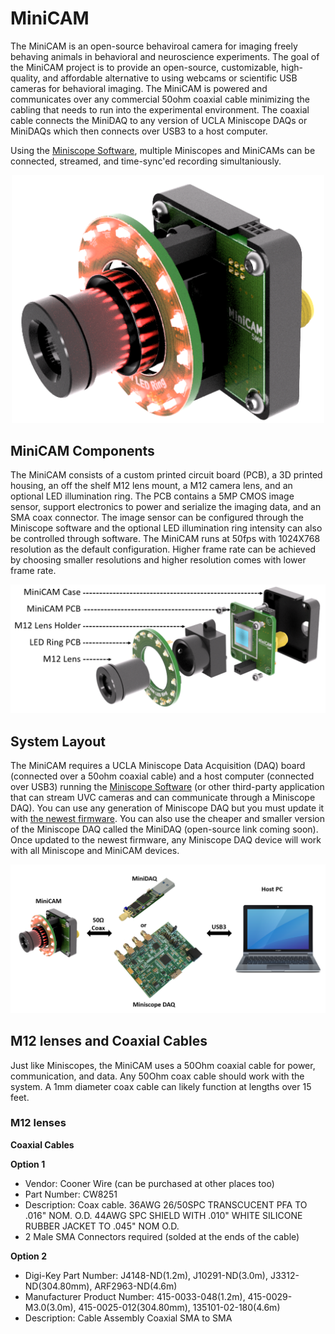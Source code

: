 # MiniCAM
The MiniCAM is an open-source behaviroal camera for imaging freely behaving animals in behavioral and neuroscience experiments. The goal of the MiniCAM project is to provide an open-source, customizable, high-quality, and affordable alternative to using webcams or scientific USB cameras for behavioral imaging. The MiniCAM is powered and communicates over any commercial 50ohm coaxial cable minimizing the cabling that needs to run into the experimental environment. The coaxial cable connects the MiniDAQ to any version of UCLA Miniscope DAQs or MiniDAQs which then connects over USB3 to a host computer.

Using the [Miniscope Software](https://github.com/Aharoni-Lab/Miniscope-DAQ-QT-Software), multiple Miniscopes and MiniCAMs can be connected, streamed, and time-sync'ed recording simultaniously.

<p align="center">
  <img width="500" src="https://github.com/Aharoni-Lab/MiniCAM/blob/master/img/MiniCAM_assembled.png">
</p>

## MiniCAM Components
The MiniCAM consists of a custom printed circuit board (PCB), a 3D printed housing, an off the shelf M12 lens mount, a M12 camera lens, and an optional LED illumination ring. The PCB contains a 5MP CMOS image sensor, support electronics to power and serialize the imaging data, and an SMA coax connector. The image sensor can be configured through the Miniscope software and the optional LED illumination ring intensity can also be controlled through software. The MiniCAM runs at 50fps with 1024X768 resolution as the default configuration. Higher frame rate can be achieved by choosing smaller resolutions and higher resolution comes with lower frame rate.

<p align="center">
  <img width="600" src="https://github.com/Aharoni-Lab/MiniCAM/blob/master/img/MiniCAM_exploded.PNG">
</p>

## System Layout
The MiniCAM requires a UCLA Miniscope Data Acquisition (DAQ) board (connected over a 50ohm coaxial cable) and a host computer (connected over USB3) running the [Miniscope Software](https://github.com/Aharoni-Lab/Miniscope-DAQ-QT-Software) (or other third-party application that can stream UVC cameras and can communicate through a Miniscope DAQ). You can use any generation of Miniscope DAQ but you must update it with [the newest firmware](https://github.com/Aharoni-Lab/Miniscope-DAQ-Cypress-firmware). You can also use the cheaper and smaller version of the Miniscope DAQ called the MiniDAQ (open-source link coming soon). Once updated to the newest firmware, any Miniscope DAQ device will work with all Miniscope and MiniCAM devices. 

<p align="center">
  <img width="600" src="https://github.com/Aharoni-Lab/MiniCAM/blob/master/img/MiniCAM_layout.PNG">
</p>

## M12 lenses and Coaxial Cables
Just like Miniscopes, the MiniCAM uses a 50Ohm coaxial cable for power, communication, and data. Any 50Ohm coax cable should work with the system. A 1mm diameter coax cable can likely function at lengths over 15 feet.

### M12 lenses

**Coaxial Cables**

**Option 1**
* Vendor: Cooner Wire (can be purchased at other places too)
* Part Number: CW8251
* Description: Coax cable. 36AWG 26/50SPC TRANSCUCENT PFA TO .016" NOM. O.D. 44AWG SPC SHIELD WITH .010" WHITE SILICONE RUBBER JACKET TO .045" NOM O.D.
* 2 Male SMA Connectors required (solded at the ends of the cable)

**Option 2**
* Digi-Key Part Number: J4148-ND(1.2m), J10291-ND(3.0m), J3312-ND(304.80mm), ARF2963-ND(4.6m) 
* Manufacturer Product Number: 415-0033-048(1.2m), 415-0029-M3.0(3.0m), 415-0025-012(304.80mm), 135101-02-180(4.6m) 
* Description: Cable Assembly Coaxial SMA to SMA
